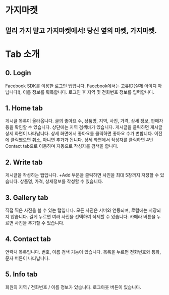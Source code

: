 # 가지마켓
## 멀리 가지 말고 가지마켓에서! 당신 옆의 마켓, 가지마켓.
# Tab 소개
## 0. Login
Facebook SDK를 이용한 로그인 탭입니다. Facebook에서는 고유ID(실제 아이디 아닙니다!), 이름 정보를 획득합니다.
로그인 후 지역 및 전화번호 정보를 입력합니다.
## 1. Home tab
게시글 목록이 올라옵니다. 글의 좋아요 수, 상품명, 지역, 사진, 가격, 상세 정보, 판매자 등을 확인할 수 있습니다.
상단에는 지역 검색바가 있습니다.
게시글을 클릭하면 게시글 상세 화면이 나타납니다.
상세 화면에서 좋아요를 클릭하면 좋아요 수가 변합니다. 이전에 클릭했으면 취소, 아니면 추가가 됩니다.
상세 화면에서 작성자를 클릭하면 4번 Contact tab으로 이동하며 자동으로 작성자를 검색을 합니다.
## 2. Write tab
게시글을 작성하는 탭입니다. +Add 부분을 클릭하면 사진을 최대 5장까지 저장할 수 있습니다.
상품명, 가격, 상세정보를 작성할 수 있습니다.
## 3. Gallery tab
직접 찍은 사진을 볼 수 있는 탭입니다. 모든 사진은 서버와 연동되며, 로컬에는 저장되지 않습니다.
길게 누르면 여러 사진을 선택하여 삭제할 수 있습니다.
카메라 버튼을 누르면 사진을 추가할 수 있습니다.
## 4. Contact tab
연락처 목록입니다. 번호, 이름 검색 기능이 있습니다. 목록을 누르면 전화번호와 통화, 문자 버튼이 나타납니다.
## 5. Info tab
회원의 지역 / 전화번호 / 이름 정보가 있습니다. 로그아웃 버튼이 있습니다.
